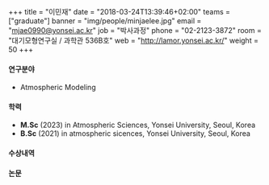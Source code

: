 +++
title = "이민재"
date = "2018-03-24T13:39:46+02:00"
teams = ["graduate"]
banner = "img/people/minjaelee.jpg"
email = "mjae0990@yonsei.ac.kr"
job = "박사과정"
phone = "02-2123-3872"
room = "대기모형연구실 / 과학관 536B호"
web = "http://lamor.yonsei.ac.kr/"
weight = 50
+++

#### 연구분야
+ Atmospheric Modeling

#### 학력
+ **M.Sc** (2023) in Atmospheric Sciences, Yonsei University, Seoul, Korea
+ **B.Sc** (2021) in atmospheric sicences, Yonsei University, Seoul, Korea

#### 수상내역

#### 논문
